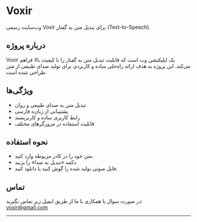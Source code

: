 # Voxir

وب‌سایت رسمی Voxir برای تبدیل متن به گفتار (Text-to-Speech)

## درباره پروژه

Voxir یک اپلیکیشن وب است که قابلیت تبدیل متن به گفتار را با کیفیت بالا فراهم می‌کند. این پروژه به هدف ارائه راه‌حلی ساده و کاربردی برای تولید صدای طبیعی از متن طراحی شده است.

## ویژگی‌ها

- تبدیل متن به صدای طبیعی و روان
- پشتیبانی از زبان‌ه فارسی 
- رابط کاربری ساده و کاربرپسند
- قابلیت استفاده در مرورگرهای مختلف

## نحوه استفاده

- متن خود را در کادر مربوطه وارد کنید.
- دکمه «تبدیل به صدا» را بزنید.
- فایل صوتی تولید شده را گوش کنید یا دانلود کنید.

## تماس

در صورت سوال یا همکاری با ما از طریق ایمیل زیر تماس بگیرید:  
voxir@gmail.com

---


